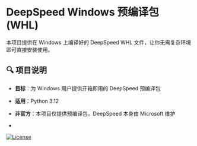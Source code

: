 # DeepSpeed Windows 预编译包 (WHL)

本项目提供在 Windows 上编译好的 DeepSpeed WHL 文件，让你无需复杂环境即可直接安装使用。

## 🔍 项目说明

- **目标**：为 Windows 用户提供开箱即用的 DeepSpeed 预编译包
- **适用**：Python 3.12
- **非官方**：本项目仅提供预编译包，DeepSpeed 本身由 Microsoft 维护

- 
[![License](https://img.shields.io/badge/License-Apache%202.0-blue.svg)](https://opensource.org/licenses/Apache-2.0)
